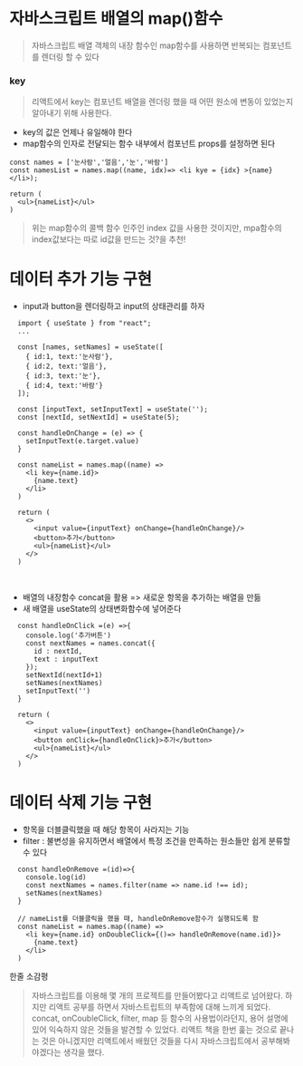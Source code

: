 # 자바스크립트 배열의 map()함수<br>
> 자바스크립트 배열 객체의 내장 함수인 map함수를 사용하면 반복되는 컴포넌트를 렌더링 할 수 있다<br>


### key<br>
> 리액트에서 key는 컴포넌트 배열을 렌더링 했을 때 어떤 원소에 변동이 있었는지 알아내기 위해 사용한다.<br>
- key의 값은 언제나 유일해야 한다
- map함수의 인자로 전달되는 함수 내부에서 컴포넌트 props를 설정하면 된다
``` 
const names = ['눈사람','얼음','눈','바람']
const namesList = names.map((name, idx)=> <li kye = {idx} >{name} </li>);

return (
  <ul>{nameList}</ul>
)
```
> 위는 map함수의 콜백 함수 인주인 index 값을 사용한 것이지만, 
> mpa함수의 index값보다는 따로 id값을 만드는 것?을 추천!


# 데이터 추가 기능 구현<br>
- input과 button을 렌더링하고 input의 상태관리를 하자
```
  import { useState } from "react";
  ...

  const [names, setNames] = useState([
    { id:1, text:'눈사람'},
    { id:2, text:'얼음'},
    { id:3, text:'눈'},
    { id:4, text:'바람'}
  ]);

  const [inputText, setInputText] = useState('');
  const [nextId, setNextId] = useState(5);

  const handleOnChange = (e) => {
    setInputText(e.target.value)
  }

  const nameList = names.map((name) =>
    <li key={name.id}>
      {name.text}
    </li>
  )

  return (
    <>
      <input value={inputText} onChange={handleOnChange}/>
      <button>추가</button>
      <ul>{nameList}</ul>
    </>
  )
```
<br>

- 배열의 내장함수 concat을 활용 => 새로운 항목을 추가하는 배열을 만듦 
- 새 배열을 useState의 상태변화함수에 넣어준다
```
  const handleOnClick =(e) =>{
    console.log('추가버튼')
    const nextNames = names.concat({
      id : nextId,
      text : inputText
    });
    setNextId(nextId+1)
    setNames(nextNames)
    setInputText('')
  }

  return (
    <>
      <input value={inputText} onChange={handleOnChange}/>
      <button onClick={handleOnClick}>추가</button>
      <ul>{nameList}</ul>
    </>
  )
```

# 데이터 삭제 기능 구현<br>
- 항목을 더블클릭했을 때 해당 항목이 사라지는 기능
- filter : 불변성을 유지하면서 배열에서 특정 조건을 만족하는 원소들만 쉽게 분류할 수 있다
```
  const handleOnRemove =(id)=>{
    console.log(id)
    const nextNames = names.filter(name => name.id !== id);
    setNames(nextNames)
  }

  // nameList를 더블클릭을 했을 때, handleOnRemove함수가 실행되도록 함
  const nameList = names.map((name) =>
    <li key={name.id} onDoubleClick={()=> handleOnRemove(name.id)}>
      {name.text}
    </li>
  )
```


한줄 소감평
> 자바스크립트를 이용해 몇 개의 프로젝트를 만들어봤다고 리액트로 넘어왔다. 하지만 리액트 공부를 하면서 자바스트립트의 부족함에 대해 느끼게 되었다. concat, onCoubleClick, filter, map 등 함수의 사용법이라던지, 용어 설명에 있어 익숙하지 않은 것들을 발견할 수 있었다. 리액트 책을 한번 훑는 것으로 끝나는 것은 아니겠지만 리액트에서 배웠던 것들을 다시 자바스크립트에서 공부해봐야겠다는 생각을 했다.   
